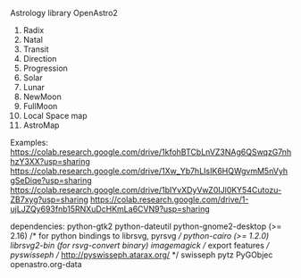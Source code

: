 Astrology library OpenAstro2

1. Radix
2. Natal
3. Transit
4. Direction
5. Progression
6. Solar
7. Lunar
8. NewMoon
9. FullMoon
10. Local Space map
10. AstroMap

Examples:
https://colab.research.google.com/drive/1kfohBTCbLnVZ3NAg6QSwqzG7nhhzY3XX?usp=sharing
https://colab.research.google.com/drive/1Xw_Yb7hLIsIK6HQWgvmM5nVyhgSeDiqe?usp=sharing
https://colab.research.google.com/drive/1bIYvXDyVwZ0IJl0KY54Cutozu-ZB7xyg?usp=sharing
https://colab.research.google.com/drive/1-ujLJZQy693fnb15RNXuDcHKmLa6CVN9?usp=sharing



dependencies:
  python-gtk2
  python-dateutil
  python-gnome2-desktop (>= 2.16) /* for python bindings to librsvg, pyrsvg */
  python-cairo (>= 1.2.0)
  librsvg2-bin (for rsvg-convert binary)
  imagemagick /* export features */
  pyswisseph /* http://pyswisseph.atarax.org/ */
  swisseph
  pytz
  PyGObjec
  openastro.org-data



